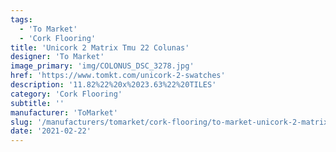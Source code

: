 ```yaml
---
tags:
  - 'To Market'
  - 'Cork Flooring'
title: 'Unicork 2 Matrix Tmu 22 Colunas'
designer: 'To Market'
image_primary: 'img/COLONUS_DSC_3278.jpg'
href: 'https://www.tomkt.com/unicork-2-swatches'
description: '11.82%22%20x%2023.63%22%20TILES'
category: 'Cork Flooring'
subtitle: ''
manufacturer: 'ToMarket'
slug: '/manufacturers/tomarket/cork-flooring/to-market-unicork-2-matrix-tmu-22-colunas'
date: '2021-02-22'
---
```

